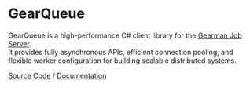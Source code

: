 # GearQueue

GearQueue is a high-performance C# client library for the [Gearman Job Server](http://gearman.org/).  
It provides fully asynchronous APIs, efficient connection pooling, and flexible worker configuration for building scalable distributed systems.

[Source Code](https://github.com/StavrosSkourtis/GearQueue) / [Documentation](https://github.com/StavrosSkourtis/GearQueue/wiki) 

